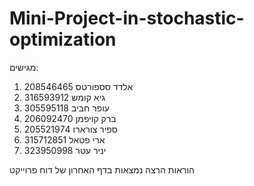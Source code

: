 # Mini-Project-in-stochastic-optimization
מגישים:
1) אלדד סספורטס 208546465
2) גיא קומש 316593912
3) עופר חביב 305595118
4) ברק קויפמן 206092470
5) ספיר צורארו 205521974
6) ארי פטאל 315712851
7) יניר עטר 323950998

הוראות הרצה נמצאות בדף האחרון של דוח פרוייקט
